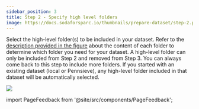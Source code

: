 ```yaml
---
sidebar_position: 3
title: Step 2 - Specify high level folders
image: https://docs.sodaforsparc.io/thumbnails/prepare-dataset/step-2.png
---
```


Select the high-level folder(s) to be included in your dataset. Refer to the [description provided in the figure](./organize-dataset#background) about the content of each folder to determine which folder you need for your dataset. A high-level folder can only be included from Step 2 and removed from Step 3. You can always come back to this step to include more folders. If you started with an existing dataset (local or Pennsieve), any high-level folder included in that dataset will be automatically selected.

![](https://github.com/fairdataihub/SODA-for-SPARC/blob/main/docs/documentation/Organize-dataset/high-level-folders-1.gif?raw=true)

import PageFeedback from '@site/src/components/PageFeedback';

<PageFeedback />
